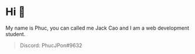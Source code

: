 # Hi 👋

My name is Phuc, you can called me Jack Cao and I am a web development student.

> Discord: PhucJPon#9632
